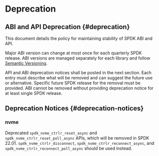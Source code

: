 # Deprecation

## ABI and API Deprecation {#deprecation}

This document details the policy for maintaining stability of SPDK ABI and API.

Major ABI version can change at most once for each quarterly SPDK release.
ABI versions are managed separately for each library and follow [Semantic Versioning](https://semver.org/).

API and ABI deprecation notices shall be posted in the next section.
Each entry must describe what will be removed and can suggest the future use or alternative.
Specific future SPDK release for the removal must be provided.
ABI cannot be removed without providing deprecation notice for at least single SPDK release.

## Deprecation Notices {#deprecation-notices}

### nvme

Deprecated `spdk_nvme_ctrlr_reset_async` and `spdk_nvme_ctrlr_reset_poll_async` APIs,
which will be removed in SPDK 22.01. `spdk_nvme_ctrlr_disconnect`, `spdk_nvme_ctrlr_reconnect_async`,
and `spdk_nvme_ctrlr_reconnect_poll_async` should be used instead.
